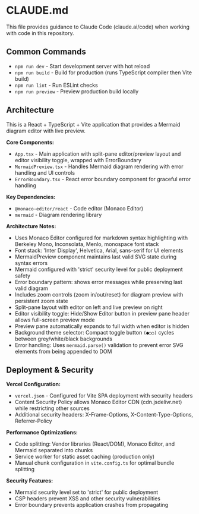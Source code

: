 # CLAUDE.md

This file provides guidance to Claude Code (claude.ai/code) when working with code in this repository.

## Common Commands

- `npm run dev` - Start development server with hot reload
- `npm run build` - Build for production (runs TypeScript compiler then Vite build)
- `npm run lint` - Run ESLint checks
- `npm run preview` - Preview production build locally

## Architecture

This is a React + TypeScript + Vite application that provides a Mermaid diagram editor with live preview.

**Core Components:**
- `App.tsx` - Main application with split-pane editor/preview layout and editor visibility toggle, wrapped with ErrorBoundary
- `MermaidPreview.tsx` - Handles Mermaid diagram rendering with error handling and UI controls
- `ErrorBoundary.tsx` - React error boundary component for graceful error handling

**Key Dependencies:**
- `@monaco-editor/react` - Code editor (Monaco Editor)
- `mermaid` - Diagram rendering library

**Architecture Notes:**
- Uses Monaco Editor configured for markdown syntax highlighting with Berkeley Mono, Inconsolata, Menlo, monospace font stack
- Font stack: 'Inter Display', Helvetica, Arial, sans-serif for UI elements
- MermaidPreview component maintains last valid SVG state during syntax errors
- Mermaid configured with 'strict' security level for public deployment safety
- Error boundary pattern: shows error messages while preserving last valid diagram
- Includes zoom controls (zoom in/out/reset) for diagram preview with persistent zoom state
- Split-pane layout with editor on left and live preview on right
- Editor visibility toggle: Hide/Show Editor button in preview pane header allows full-screen preview mode
- Preview pane automatically expands to full width when editor is hidden
- Background theme selector: Compact toggle button `(●○○)` cycles between grey/white/black backgrounds
- Error handling: Uses `mermaid.parse()` validation to prevent error SVG elements from being appended to DOM

## Deployment & Security

**Vercel Configuration:**
- `vercel.json` - Configured for Vite SPA deployment with security headers
- Content Security Policy allows Monaco Editor CDN (cdn.jsdelivr.net) while restricting other sources
- Additional security headers: X-Frame-Options, X-Content-Type-Options, Referrer-Policy

**Performance Optimizations:**
- Code splitting: Vendor libraries (React/DOM), Monaco Editor, and Mermaid separated into chunks
- Service worker for static asset caching (production only)
- Manual chunk configuration in `vite.config.ts` for optimal bundle splitting

**Security Features:**
- Mermaid security level set to 'strict' for public deployment
- CSP headers prevent XSS and other security vulnerabilities
- Error boundary prevents application crashes from propagating